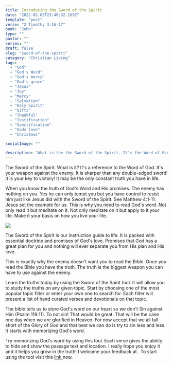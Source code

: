 ```yaml
---
title: Introducing the Sword of the Spirit
date: "2022-02-02T23:40:32.169Z"
template: "post"
verse: "2 Timothy 3:16-17"
book: "John"
type: ""
pastor: ""
series: ""
draft: false
slug: "sword-of-the-spirit"
category: "Christian Living"
tags:
  - "God"
  - "God's Word"
  - "God's mercy"
  - "God's grace"
  - "Jesus"
  - "Joy"
  - "Mercy"
  - "Salvation"
  - "Holy Spirit"
  - "Gifts"
  - "Thankful"
  - "Justification"
  - "Sanctification"
  - "Gods love"
  - "Christmas"

socialImage: ""

description: "What is the the Sword of the Spirit. It's the Word of God. It's your weapon against the enemy. It's sharper than any double-edged sword!"
---
```


The Sword of the Spirit. What is it? It's a reference to the Word of God. It's your weapon against the enemy. It is sharper than any double-edged sword! It is your key to victory! It may be the only constant truth you have in life. 

When you know the truth of God's Word and His promises. The enemy has nothing on you. Yes he can only tempt you but you have control to resist him just like Jesus did with the Sword of the Spirit. See Matthew 4:1-11. Jesus set the example for us. This is why you need to read God's word. Not only read it but meditate on it. Not only meditate on it but apply to it your life. Make it your basis on how you live your life.

<a href="/sword-of-the-spirit/"><img src="/media/custom-pages/hero-daily-vitals9.jpg" /></a>

The Sword of the Spirit is our instruction guide to life. It is packed with essential doctrine and promises of God's love. Promises that God has a great plan for you and nothing will ever separate you from His plan and His love. 

This is exactly why the enemy doesn't want you to read the Bible. Once you read the Bible you have the truth. The truth is the biggest weapon you can have to use against the enemy. 

Learn the truths today by using the Sword of the Spirit tool. 
It will allow you to study the truths on any given topic. Start by choosing one of the most popular topic filter or enter your own one to search for. Each filter will present a list of hand curated verses and devotionals on that topic. 

The bible tells us to store God's word on our heart so we don't Sin against Him (Psalm 119:11). To not sin! That would be great. That will be the case one day when we are glorified in Heaven. For now accept that we all fall short of the Glory of God and that best we can do is try to sin less and less. It starts with memorizing God's word.

Try memorizing God's word by using this tool. Each verse gives the ability to hide and show the passage text and location. I really hope you enjoy it and it helps you grow in the truth! I welcome your feedback at <a href="mailto:wecanhavevictoryinjesus@gmail.com"></a>. To start using the tool visit this <a href="/sword-of-the-spirit/">link </a>now.